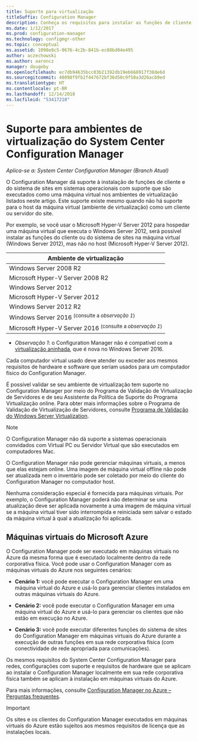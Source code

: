 ```yaml
---
title: Suporte para virtualização
titleSuffix: Configuration Manager
description: Conheça os requisitos para instalar as funções de cliente e do sistema de sites do System Center Configuration Manager em um ambiente de virtualização.
ms.date: 1/12/2017
ms.prod: configuration-manager
ms.technology: configmgr-other
ms.topic: conceptual
ms.assetid: 1098e8c5-9676-4c2b-841b-ec88bd04e495
author: aczechowski
ms.author: aaroncz
manager: dougeby
ms.openlocfilehash: ec7db94635bcc03b21392db19eb668917f38de6d
ms.sourcegitcommit: 48098f9fb2f447672bf36d50c9f58a3d26acb9ed
ms.translationtype: HT
ms.contentlocale: pt-BR
ms.lasthandoff: 12/14/2018
ms.locfileid: "53417210"
---
```

# <a name="support-for-virtualization-environments-for-system-center-configuration-manager"></a>Suporte para ambientes de virtualização do System Center Configuration Manager

*Aplica-se a: System Center Configuration Manager (Branch Atual)*

O Configuration Manager dá suporte à instalação de funções de cliente e do sistema de sites em sistemas operacionais com suporte que são executados como uma máquina virtual nos ambientes de virtualização listados neste artigo. Este suporte existe mesmo quando não há suporte para o host da máquina virtual (ambiente de virtualização) como um cliente ou servidor do site.  

 Por exemplo, se você usar o Microsoft Hyper-V Server 2012 para hospedar uma máquina virtual que executa o Windows Server 2012, será possível instalar as funções do cliente ou do sistema de sites na máquina virtual (Windows Server 2012), mas não no host (Microsoft Hyper-V Server 2012).  


|            Ambiente de virtualização             |
|---------------------------------------------------|
|              Windows Server 2008 R2               |
|         Microsoft Hyper-V Server 2008 R2          |
|                Windows Server 2012                |
|           Microsoft Hyper-V Server 2012           |
|              Windows Server 2012 R2               |
|   Windows Server 2016 <sup>(consulte a *observação 1*)</sup>   |
| Microsoft Hyper-V Server 2016 <sup>(consulte a *observação 1*) |

-  *Observação 1*: o Configuration Manager não é compatível com a [virtualização aninhada](https://technet.microsoft.com/windows-server-docs/compute/hyper-v/what-s-new-in-hyper-v-on-windows#a-namebkmknestedanested-virtualization-new), que é nova no Windows Server 2016.


 Cada computador virtual usado deve atender ou exceder aos mesmos requisitos de hardware e software que seriam usados para um computador físico do Configuration Manager.  

 É possível validar se seu ambiente de virtualização tem suporte no Configuration Manager por meio do Programa de Validação de Virtualização de Servidores e de seu Assistente da Política de Suporte do Programa Virtualização online. Para obter mais informações sobre o Programa de Validação de Virtualização de Servidores, consulte [Programa de Validação do Windows Server Virtualization](https://www.windowsservercatalog.com/svvp.aspx).  

> [!NOTE]  
>  O Configuration Manager não dá suporte a sistemas operacionais convidados com Virtual PC ou Servidor Virtual que são executados em computadores Mac.  

O Configuration Manager não pode gerenciar máquinas virtuais, a menos que elas estejam online. Uma imagem de máquina virtual offline não pode ser atualizada nem o inventário pode ser coletado por meio do cliente do Configuration Manager no computador host.  

Nenhuma consideração especial é fornecida para máquinas virtuais. Por exemplo, o Configuration Manager poderá não determinar se uma atualização deve ser aplicada novamente a uma imagem de máquina virtual se a máquina virtual tiver sido interrompida e reiniciada sem salvar o estado da máquina virtual à qual a atualização foi aplicada.  

##  <a name="bkmk_Azure"></a> Máquinas virtuais do Microsoft Azure  
 O Configuration Manager pode ser executado em máquinas virtuais no Azure da mesma forma que é executado localmente dentro da rede corporativa física. Você pode usar o Configuration Manager com as máquinas virtuais do Azure nos seguintes cenários:  

-   **Cenário 1:** você pode executar o Configuration Manager em uma máquina virtual do Azure e usá-lo para gerenciar clientes instalados em outras máquinas virtuais do Azure.  

-   **Cenário 2:** você pode executar o Configuration Manager em uma máquina virtual do Azure e usá-lo para gerenciar os clientes que não estão em execução no Azure.  

-   **Cenário 3:** você pode executar diferentes funções do sistema de sites do Configuration Manager em máquinas virtuais do Azure durante a execução de outras funções em sua rede corporativa física (com conectividade de rede apropriada para comunicações).  

Os mesmos requisitos do System Center Configuration Manager para redes, configurações com suporte e requisitos de hardware que se aplicam ao instalar o Configuration Manager localmente em sua rede corporativa física também se aplicam à instalação em máquinas virtuais do Azure.  

Para mais informações, consulte [Configuration Manager no Azure – Perguntas frequentes](/sccm/core/understand/configuration-manager-on-azure).

> [!IMPORTANT]  
>  Os sites e os clientes do Configuration Manager executados em máquinas virtuais do Azure estão sujeitos aos mesmos requisitos de licença que as instalações locais.  
